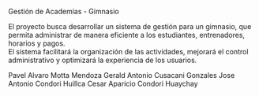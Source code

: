Gestión de Academias - Gimnasio

El proyecto busca desarrollar un sistema de gestión para un gimnasio, que permita administrar de manera eficiente a los estudiantes, entrenadores, horarios y pagos.  
El sistema facilitará la organización de las actividades, mejorará el control administrativo y optimizará la experiencia de los usuarios.

Pavel Alvaro Motta Mendoza
Gerald Antonio Cusacani Gonzales
Jose Antonio Condori Huillca
Cesar Aparicio Condori Huaychay